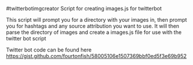#twitterbotimgcreator
Script for creating images.js for twitterbot

This script will prompt you for a directory with your images in, then prompt you for hashtags and any source attribution you want to use.
It will then parse the directory of images and create a images.js file for use with the twitter bot script

Twitter bot code can be found here https://gist.github.com/fourtonfish/58005106e1507369bbf0ed5f3e69b952


